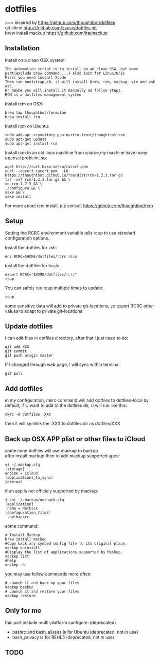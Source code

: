 # dotfiles
===
inspired by https://github.com/thoughtbot/dotfiles  
git clone https://github.com/zzuse/dotfiles.git  
brew install mackup https://github.com/lra/mackup

Installation
------------
Install on a clean OSX system:

    The automation script is to install on an clean OSX, but some part(exclude brew command ...) also suit for Linux/Unix
    First you need install Xcode
    Then run bootstrap.sh, it will install brew, rcm, mackup, vim and zsh etc.
    Or maybe you will install it manually as follow steps.
    RCM is a dotfiles management system
    
Install rcm on OSX:

    brew tap thoughtbot/formulae
    brew install rcm
    

Install rcm on Ubuntu:

    sudo add-apt-repository ppa:martin-frost/thoughtbot-rcm
    sudo apt-get update
    sudo apt-get install rcm
    
Install rcm to an old linux machine from source,my machine have many openssl problem, so:

    wget http://curl.haxx.se/ca/cacert.pem
    curl --cacert cacert.pem  -LO https://thoughtbot.github.io/rcm/dist/rcm-1.2.3.tar.gz
    tar -xvf rcm-1.2.3.tar.gz && \
    cd rcm-1.2.3 && \
    ./configure && \
    make && \
    make install
    
For more about rcm install, plz consult https://github.com/thoughtbot/rcm
    
Setup
------------
Setting the RCRC environment variable tells rcup to use standard configuration options.

Install the dotfiles for zsh:

    env RCRC=$HOME/dotfiles/rcrc rcup
    
Install the dotfiles for bash:

    export RCRC="$HOME/dotfiles/rcrc"
    rcup
    
You can safely run rcup multiple times to update:

    rcup

some sensitive data will add to private git-locations, so export RCRC other values to adapt to private git-locations
    
Update dotfiles
------------

I can edit files in dotfiles directory, after that I just need to do:

    git add XXX
    git commit
    git push origin master

If I changed through web page, I will sync within terminal:

    git pull

Add dotfiles
------------

in my configuration, mkrc command will add dotfiles to dotfiles-local by default, if U want to add to the dotfiles dir, U will run like this:

    mkrc -d dotfiles .XXX
    
then it will symlink the .XXX to dotfiles dir as dotfiles/XXX

Back up OSX APP plist or other files to iCloud 
------------

some none dotfiles will use mackup to backup  
after install mackup then to add mackup supported apps:

    vi ~/.mackup.cfg
    [storage]
    engine = icloud
    [applications_to_sync]
    terminal

if an app is not officialy supported by mackup:

    $ cat ~/.mackup/nethack.cfg
    [application]
     name = Nethack
    [configuration_files]
     .nethackrc

some command:

    # Install Mackup
    brew install mackup
    #Copy back any synced config file to its original place.
    mackup uninstall
    #Display the list of applications supported by Mackup.
    mackup list
    #help
    mackup -h

you may use follow commands more often:

    # Launch it and back up your files
    mackup backup
    # Launch it and restore your files
    mackup restore

Only for me
------------

this part include multi-platform configure:
(deprecated)

* bashrc and bash_aliases is for Ubuntu (deprecated, not in use)
* bash_privacy is for REHL5 (deprecated, not in use)

TODO
----------

